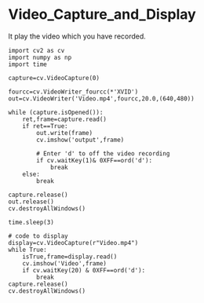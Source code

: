 # Video_Capture_and_Display
It play the video which you have recorded.


    import cv2 as cv
    import numpy as np
    import time
    
    capture=cv.VideoCapture(0)
    
    fourcc=cv.VideoWriter_fourcc(*'XVID')
    out=cv.VideoWriter('Video.mp4',fourcc,20.0,(640,480))
    
    while (capture.isOpened()):
        ret,frame=capture.read()
        if ret==True:
            out.write(frame)
            cv.imshow('output',frame)
        
            # Enter 'd' to off the video recording
            if cv.waitKey(1)& 0XFF==ord('d'):
                break
        else:
            break 
            
    capture.release()
    out.release()
    cv.destroyAllWindows()
    
    time.sleep(3)
    
    # code to display
    display=cv.VideoCapture(r"Video.mp4")
    while True:
        isTrue,frame=display.read()
        cv.imshow('Video',frame)
        if cv.waitKey(20) & 0XFF==ord('d'):
            break
    capture.release()
    cv.destroyAllWindows()
